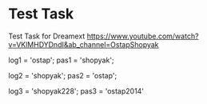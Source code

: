 # Test Task
 Test Task for Dreamext
https://www.youtube.com/watch?v=VKlMHDYDndI&ab_channel=OstapShopyak

log1 = 'ostap';
pas1 = 'shopyak';

log2 = 'shopyak';
pas2 = 'ostap';

log3 = 'shopyak228';
pas3 = 'ostap2014'
